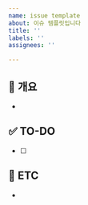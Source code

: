 ```yaml
---
name: issue template
about: 이슈 템플릿입니다
title: ''
labels: ''
assignees: ''

---
```


<!--자세한 개요 작성-->
## 📝 개요
- 

<!--할일 작성-->
## ✅ TO-DO
- [ ]

<!--기타 내용 작성-->
## 📌 ETC
-